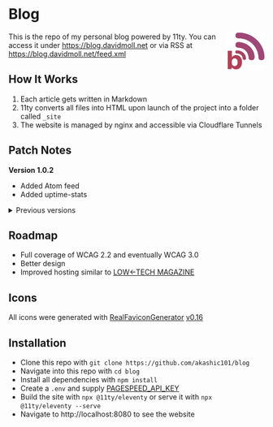 # Blog

<img src="./src/assets/icons/android-chrome-512x512.png" alt="Blog's logo" align="right" width="75" height="75">

This is the repo of my personal blog powered by 11ty. You can access it under https://blog.davidmoll.net or via RSS at https://blog.davidmoll.net/feed.xml

## How It Works

1. Each article gets written in Markdown
2. 11ty converts all files into HTML upon launch of the project into a folder called `_site`
3. The website is managed by nginx and accessible via Cloudflare Tunnels

## Patch Notes

**Version 1.0.2**

- Added Atom feed
- Added uptime-stats

 <details>
  <summary>Previous versions</summary>

**Version 1.0.1**

- Added lighthouse scores to stats
- Added post-graphs to stats

**Version 1.0.0**

- Moved hosting to Raspberry Pi 4B

**Version 0.2.1**

- Added support for footnotes
- Added support for anchors
- Added collapsible metadata-table for each blog-post
- Added size of build to stats

**Version 0.2.0**

- Added tags and tags-collection
- Modularized code
- Added filesize-info per post

**Version 0.1.0**

- Added comments
- Made website dark-mode by default

**Version 0.0.2**

- Added icons
- Added support for Open Graph
- Cleaned up templates
- Minimized images and build code

**Version 0.0.1**

- Added index
- Added about-me
- Added archive
- Added first articles
</details>

## Roadmap

- Full coverage of WCAG 2.2 and eventually WCAG 3.0
- Better design
- Improved hosting similar to [LOW←TECH MAGAZINE](https://solar.lowtechmagazine.com/about/the-solar-website/)

## Icons

All icons were generated with [RealFaviconGenerator](https://realfavicongenerator.net/) [v0.16](https://realfavicongenerator.net/change_log#v0.16)

## Installation

- Clone this repo with `git clone https://github.com/akashic101/blog`
- Navigate into this repo with `cd blog`
- Install all dependencies with `npm install`
- Create a `.env` and supply [PAGESPEED_API_KEY](https://developers.google.com/speed/docs/insights/v5/get-started?hl=de)
- Build the site with `npx @11ty/eleventy` or serve it with `npx @11ty/eleventy --serve`
- Navigate to http://localhost:8080 to see the website
